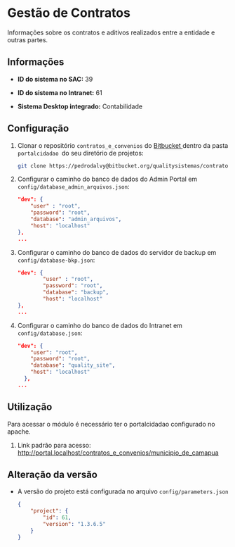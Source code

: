 # Gestão de Contratos

Informações sobre os contratos e aditivos realizados entre a entidade e outras partes.



## Informações

- **ID do sistema no SAC:**  39

- **ID do sistema no Intranet:** 61

- **Sistema Desktop integrado:** Contabilidade



## Configuração

1. Clonar o repositório `contratos_e_convenios` do [Bitbucket ](https://bitbucket.org/qualitysistemas/contratos_e_convenios/src/master/)dentro da pasta `portalcidadao `do seu diretório de projetos:
   
   ```bash
   git clone https://pedrodalvy@bitbucket.org/qualitysistemas/contratos_e_convenios.git
   ```

2. Configurar o caminho do banco de dados do Admin Portal em `config/database_admin_arquivos.json`:
   
   ```json
   "dev": {
       "user" : "root",
       "password": "root",
       "database": "admin_arquivos",
       "host": "localhost"
   },
   ...
   ```

3. Configurar o caminho do banco de dados do servidor de backup em `config/database-bkp.json`:
   
   ```json
   "dev": {
           "user" : "root",
           "password": "root",
           "database": "backup",
           "host": "localhost"
   },
   ...
   ```

4. Configurar o caminho do banco de dados do Intranet em `config/database.json`:
   
   ```json
   "dev": {
       "user": "root",
       "password": "root",
       "database": "quality_site",
       "host": "localhost"
     },
   ...
   ```



## Utilização

Para acessar o módulo é necessário ter o portalcidadao configurado no apache.



1. Link padrão para acesso: http://portal.localhost/contratos_e_convenios/municipio_de_camapua



## Alteração da versão

- A versão do projeto está configurada no arquivo  `config/parameters.json`
  
  ```json
  {
      "project": {
          "id": 61,
          "version": "1.3.6.5"
      }
  }
  ```